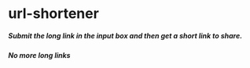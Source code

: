 # url-shortener
##### Submit the long link in the input box and then get a short link to share.
##### No more long links
